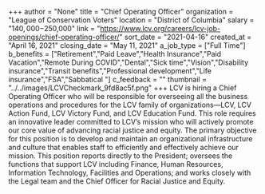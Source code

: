 +++
author = "None"
title = "Chief Operating Officer"
organization = "League of Conservation Voters"
location = "District of Columbia"
salary = "$140,000-$250,000"
link = "https://www.lcv.org/careers/lcv-job-openings/chief-operating-officer/"
sort_date = "2021-04-16"
created_at = "April 16, 2021"
closing_date = "May 11, 2021"
a_job_type = ["Full Time"]
b_benefits = ["Retirement","Paid Leave","Health Insurance","Paid Vacation","Remote During COVID","Dental","Sick time","Vision","Disability insurance","Transit benefits","Professional development","Life insurance","FSA","Sabbatical "]
c_feedback = ""
thumbnail = "../../images/LCVCheckmark_9fd8ac5f.png"
+++
LCV is hiring a Chief Operating Officer who will be responsible for overseeing all the business operations and procedures for the LCV family of organizations—LCV, LCV Action Fund, LCV Victory Fund, and LCV Education Fund. This role requires an innovative leader committed to LCV’s mission who will actively promote our core value of advancing racial justice and equity. The primary objective for this position is to develop and maintain an organizational infrastructure and culture that enables staff to efficiently and effectively achieve our mission. This position reports directly to the President; oversees the functions that support LCV including Finance, Human Resources, Information Technology, Facilities and Operations; and works closely with the Legal team and the Chief Officer for Racial Justice and Equity. 